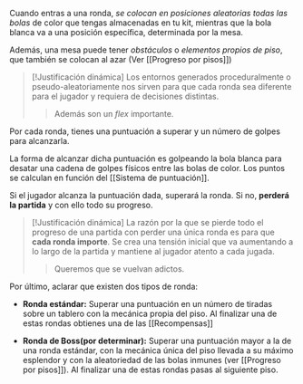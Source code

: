 Cuando entras a una ronda, *se colocan en posiciones aleatorias todas las bolas* de color que tengas almacenadas en tu kit, mientras que la bola blanca va a una posición específica, determinada por la mesa.

Además, una mesa puede tener *obstáculos* o *elementos propios de piso*, que también se colocan al azar (Ver [[Progreso por pisos]])

>[!Justificación dinámica]
> Los entornos generados proceduralmente o pseudo-aleatoriamente nos sirven para que cada ronda sea diferente para el jugador y requiera de decisiones distintas.
>>Además son un *flex* importante.

Por cada ronda, tienes una puntuación a superar y un número de golpes para alcanzarla. 

La forma de alcanzar dicha puntuación es golpeando la bola blanca para desatar una cadena de golpes físicos entre las bolas de color. Los puntos se calculan en función del [[Sistema de puntuación]].

Si el jugador alcanza la puntuación dada, superará la ronda. Si no, **perderá la partida** y con ello todo su progreso.

>[!Justificación dinámica]
>La razón por la que se pierde todo el progreso de una partida con perder una única ronda es para que **cada ronda importe**. Se crea una tensión inicial que va aumentando a lo largo de la partida y mantiene al jugador atento a cada jugada.
>>Queremos que se vuelvan adictos.

Por último, aclarar que existen dos tipos de ronda:
- **Ronda estándar:** Superar una puntuación en un número de tiradas sobre un tablero con la mecánica propia del piso. Al finalizar una de estas rondas obtienes una de las [[Recompensas]]

- **Ronda de Boss(por determinar):** Superar una puntuación mayor a la de una ronda estándar, con la mecánica única del piso llevada a su máximo esplendor y con la aleatoriedad de las bolas inmunes (ver [[Progreso por pisos]]). Al finalizar una de estas rondas pasas al siguiente piso.